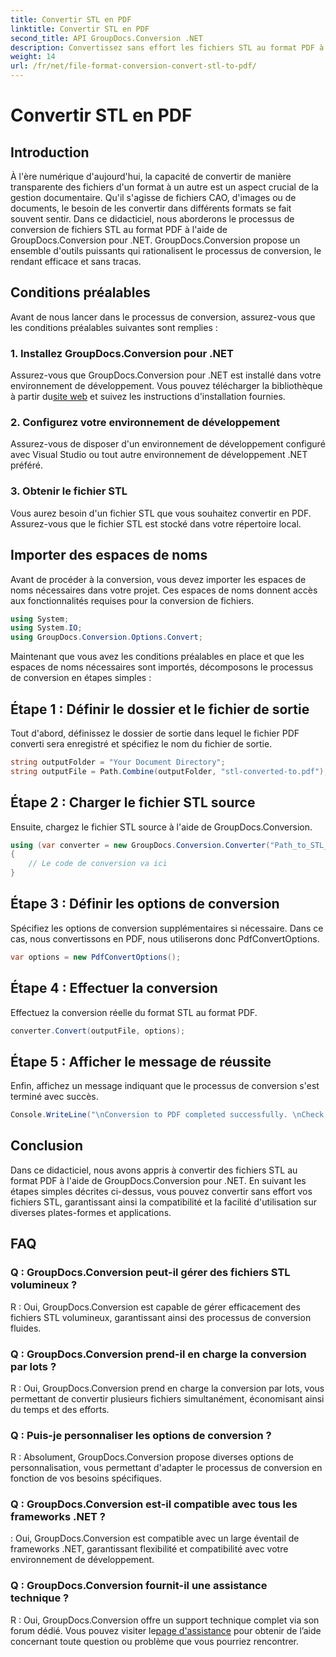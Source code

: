 ```yaml
---
title: Convertir STL en PDF
linktitle: Convertir STL en PDF
second_title: API GroupDocs.Conversion .NET
description: Convertissez sans effort les fichiers STL au format PDF à l'aide de GroupDocs.Conversion pour .NET. Rationalisez votre processus de gestion de documents.
weight: 14
url: /fr/net/file-format-conversion-convert-stl-to-pdf/
---
```


# Convertir STL en PDF

## Introduction
À l'ère numérique d'aujourd'hui, la capacité de convertir de manière transparente des fichiers d'un format à un autre est un aspect crucial de la gestion documentaire. Qu'il s'agisse de fichiers CAO, d'images ou de documents, le besoin de les convertir dans différents formats se fait souvent sentir. Dans ce didacticiel, nous aborderons le processus de conversion de fichiers STL au format PDF à l'aide de GroupDocs.Conversion pour .NET. GroupDocs.Conversion propose un ensemble d'outils puissants qui rationalisent le processus de conversion, le rendant efficace et sans tracas.
## Conditions préalables
Avant de nous lancer dans le processus de conversion, assurez-vous que les conditions préalables suivantes sont remplies :
### 1. Installez GroupDocs.Conversion pour .NET
 Assurez-vous que GroupDocs.Conversion pour .NET est installé dans votre environnement de développement. Vous pouvez télécharger la bibliothèque à partir du[site web](https://releases.groupdocs.com/conversion/net/) et suivez les instructions d'installation fournies.
### 2. Configurez votre environnement de développement
Assurez-vous de disposer d'un environnement de développement configuré avec Visual Studio ou tout autre environnement de développement .NET préféré.
### 3. Obtenir le fichier STL
Vous aurez besoin d'un fichier STL que vous souhaitez convertir en PDF. Assurez-vous que le fichier STL est stocké dans votre répertoire local.

## Importer des espaces de noms
Avant de procéder à la conversion, vous devez importer les espaces de noms nécessaires dans votre projet. Ces espaces de noms donnent accès aux fonctionnalités requises pour la conversion de fichiers.

```csharp
using System;
using System.IO;
using GroupDocs.Conversion.Options.Convert;
```

Maintenant que vous avez les conditions préalables en place et que les espaces de noms nécessaires sont importés, décomposons le processus de conversion en étapes simples :
## Étape 1 : Définir le dossier et le fichier de sortie
Tout d'abord, définissez le dossier de sortie dans lequel le fichier PDF converti sera enregistré et spécifiez le nom du fichier de sortie.
```csharp
string outputFolder = "Your Document Directory";
string outputFile = Path.Combine(outputFolder, "stl-converted-to.pdf");
```
## Étape 2 : Charger le fichier STL source
Ensuite, chargez le fichier STL source à l'aide de GroupDocs.Conversion.
```csharp
using (var converter = new GroupDocs.Conversion.Converter("Path_to_STL_File"))
{
    // Le code de conversion va ici
}
```
## Étape 3 : Définir les options de conversion
Spécifiez les options de conversion supplémentaires si nécessaire. Dans ce cas, nous convertissons en PDF, nous utiliserons donc PdfConvertOptions.
```csharp
var options = new PdfConvertOptions();
```
## Étape 4 : Effectuer la conversion
Effectuez la conversion réelle du format STL au format PDF.
```csharp
converter.Convert(outputFile, options);
```
## Étape 5 : Afficher le message de réussite
Enfin, affichez un message indiquant que le processus de conversion s'est terminé avec succès.
```csharp
Console.WriteLine("\nConversion to PDF completed successfully. \nCheck output in {0}", outputFolder);
```

## Conclusion
Dans ce didacticiel, nous avons appris à convertir des fichiers STL au format PDF à l'aide de GroupDocs.Conversion pour .NET. En suivant les étapes simples décrites ci-dessus, vous pouvez convertir sans effort vos fichiers STL, garantissant ainsi la compatibilité et la facilité d'utilisation sur diverses plates-formes et applications.
## FAQ
### Q : GroupDocs.Conversion peut-il gérer des fichiers STL volumineux ?
R : Oui, GroupDocs.Conversion est capable de gérer efficacement des fichiers STL volumineux, garantissant ainsi des processus de conversion fluides.
### Q : GroupDocs.Conversion prend-il en charge la conversion par lots ?
R : Oui, GroupDocs.Conversion prend en charge la conversion par lots, vous permettant de convertir plusieurs fichiers simultanément, économisant ainsi du temps et des efforts.
### Q : Puis-je personnaliser les options de conversion ?
R : Absolument, GroupDocs.Conversion propose diverses options de personnalisation, vous permettant d'adapter le processus de conversion en fonction de vos besoins spécifiques.
### Q : GroupDocs.Conversion est-il compatible avec tous les frameworks .NET ?
: Oui, GroupDocs.Conversion est compatible avec un large éventail de frameworks .NET, garantissant flexibilité et compatibilité avec votre environnement de développement.
### Q : GroupDocs.Conversion fournit-il une assistance technique ?
 R : Oui, GroupDocs.Conversion offre un support technique complet via son forum dédié. Vous pouvez visiter le[page d'assistance](https://forum.groupdocs.com/c/conversion/11) pour obtenir de l’aide concernant toute question ou problème que vous pourriez rencontrer.